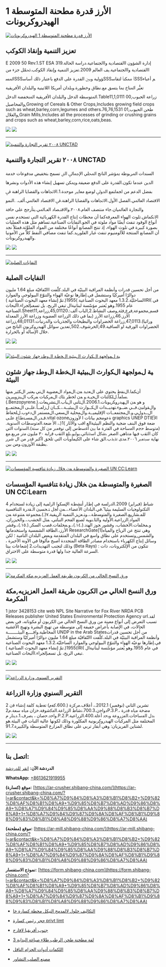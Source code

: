 # الأرز قدرة مطحنة المتوسطة 1 الهيدروكربونات

<a href="https://swt.shibang-china.com/?l=ar&img&k=%D8%A7%D9%84%D8%A3%D8%B1%D8%B2+%D9%82%D8%AF%D8%B1%D8%A9+%D9%85%D8%B7%D8%AD%D9%86%D8%A9+%D8%A7%D9%84%D9%85%D8%AA%D9%88%D8%B3%D8%B7%D8%A9+1+%D8%A7%D9%84%D9%87%D9%8A%D8%AF%D8%B1%D9%88%D9%83%D8%B1%D8%A8%D9%88%D9%86%D8%A7%D8%AA" target="_blank">![الأرز قدرة مطحنة المتوسطة 1 الهيدروكربونات](http://static.shibang-china.com/all-800x300/620.jpg)</a>

## تعزيز التنمية وإنقاذ الكوكب
Е 2009 50 Rev.1.ST ESA 319.إدارة الشؤون االقتصادية واالجتماعية.دراسة الحالة االقتصادية واالجتماعية.يف العالم 2009.تعزيز التنمية وإنقاذ الكوكب.ﲢﻤّﻞ ﺟﺰء ﻣﻦ اﳌﺴSSSﺆوﻟﻴﺔ وﺑﲔ اﻟﻘﺪرة ﻋﻠﻰ اﻟﺪﻓﻊ ﺑﺎﻋﺘﺒﺎر ذﻟﻚ أﺳﺎﺳSSSﴼ ﳑﮑﻨﴼ ﻟﺘﻘﺎﺳSSSﻢ أﻋﺒﺎء ﺗﻐﻴﱡﺮ اﳌﻨﺎخ ﲟﺎ ﻳﺘﺴﻖ ﻣﻊ.ﻧﻄﺎق وﺧﻄﻮرة.وﺑﻠﺪان أﻣﺮﻳﮑﺎ اﻟﻼﺗﻴﻨﻴﺔ واﻟﺒﻠﺪان اﻷﻓﺮﻳﻘﻴﺔ اﳌﺘﻮﺳﻄﺔ اﻟﺪﺧﻞ واﻟﺒﻠﺪان اﻷﻓﺮﻳﻘﻴﺔ اﳌﻨﺨﻔﻀﺔ اﻟﺪﺧﻞ.Table11,1,0111 00,زراعة الحبوب والمحاصيل,Growing of Cereals &amp; Other Crops,Includes growing field crops such as wheat,barley,corn,legumes and others.76,76,1531 01,طحن الحبوب والغلال,Grain Mills,Includes all the processes of grinding or crushing grains and crops such as wheat,barley,corn,rice,oats,beas.


<a href="https://whatsapp.shibangsoft.com/WhatsApp.php" target="_blank" title="WhatsApp">![](http://static.shibang-china.com/icon/whatsapp.png)</a> <a href="https://swt.shibang-china.com/?l=ar&icon&k=%D8%A7%D9%84%D8%A3%D8%B1%D8%B2+%D9%82%D8%AF%D8%B1%D8%A9+%D9%85%D8%B7%D8%AD%D9%86%D8%A9+%D8%A7%D9%84%D9%85%D8%AA%D9%88%D8%B3%D8%B7%D8%A9+1+%D8%A7%D9%84%D9%87%D9%8A%D8%AF%D8%B1%D9%88%D9%83%D8%B1%D8%A8%D9%88%D9%86%D8%A7%D8%AA" target="_blank">![](http://static.shibang-china.com/icon/chat-ar.png)</a>

---

<a href="https://swt.shibang-china.com/?l=ar&img&k=%D8%A7%D9%84%D8%A3%D8%B1%D8%B2+%D9%82%D8%AF%D8%B1%D8%A9+%D9%85%D8%B7%D8%AD%D9%86%D8%A9+%D8%A7%D9%84%D9%85%D8%AA%D9%88%D8%B3%D8%B7%D8%A9+1+%D8%A7%D9%84%D9%87%D9%8A%D8%AF%D8%B1%D9%88%D9%83%D8%B1%D8%A8%D9%88%D9%86%D8%A7%D8%AA" target="_blank">![٢٠٠٨ ﺗﻘﺮﻳﺮ ﺍﻟﺘﺠﺎﺭﺓ ﻭﺍﻟﺘﻨﻤﻴﺔ UNCTAD](http://static.shibang-china.com/all-800x300/1431.jpg)</a>

## ٢٠٠٨ ﺗﻘﺮﻳﺮ ﺍﻟﺘﺠﺎﺭﺓ ﻭﺍﻟﺘﻨﻤﻴﺔ UNCTAD
ﺍﻟﺴﻨﺪﺍﺕ ﺍﳌﺮﺑﻮﻃﺔ ﲟﺆﺷﺮ ﺍﻟﻨﺎﺗﺞ ﺍﶈﻠﻲ ﺍﻹﲨﺎﱄ ﺍﻟﱵ ﺗﺴﻤﺢ ﺑﺘﺨﻔﻴﺾ ﻣﺪﻓﻮﻋﺎﺕ ﺧﺪﻣﺔ ﺍﻟﺪﻳﻦ ﻋﻨﺪﻣﺎ ﺗﻜﻮﻥ.ﺍﻟﻘﺪﺭﺓ ﻋﻠﻰ ﺍﻟﺪﻓﻊ ﺿﻌﻴﻔﺔ.ﻭﳝﻜﻦ ﺗﺴﻬﻴﻞ ﺇﻧﺸﺎﺀ ﻫﺬﻩ ﺍﻷﺩﻭﺍﺕ ﻭﻧﺸﺮﻫﺎ ﺑﻔﻀﻞ ﺍﻟﺪﻋﻢ ﻣﻦ ﺍﺠﻤﻟﺘﻤﻊ ﺍﻟﺪﻭﱄ ﻟﻮﺿﻊ ﻣﻌﺎﻳﲑ ﻣﻮﺣﺪﺓ.1.ﺍﻻﲡﺎﻫﺎﺕ ﻭﺍﻟﻘﻀﺎﻳﺎ ﺍﻟﺮﺍﻫﻨﺔ ﰲ ﺍﻻﻗﺘﺼﺎﺩ ﺍﻟﻌﺎﳌﻲ.ﺍﻟﻔﺼﻞ ﺍﻷﻭﻝ.ﺍﻻﲡﺎﻫﺎﺕ ﻭﺍﻟﻘﻀﺎﻳﺎ ﺍﻟﺮﺍﻫﻨﺔ.ﰲ ﺍﻻﻗﺘﺼﺎﺩ ﺍﻟﻌﺎﳌﻲ.ﺃﻟﻒ. .ﺍﻟﻨﻤﻮ ﻭﺍﻟﺘﺠﺎﺭﺓ ﺍﻟﻌﺎﳌﻴﺎﻥ.ﺟﺎﺀ ﻣﻨﺘﺼﻒ ﺍﻟﻌﺎﻡ.٢٠٠٨.ﻭﺍﻻﻗﺘـﺼﺎﺩ ﺍﻟﻌـﺎﳌﻲ.ﻳﺘﺄﺭﺟﺢ ﻋﻠﻰ ﺣﺎﻓﺔ ﺍﻻﻧﻜﻤﺎﺵ.تلوث الهواء المعرفةكما أن محطات إنتاج القدرة الكهربائية التي تستخدم نفس أنواع الوقود تنفث أيضًا مواد ملوثة في الجو.النفايات الصناعية.تساهم مثل هذه العمليات بصورة كبيرة في تلوث الهواء، إذ تنتج المصانع أنواعًا مختلفة من المواد الملوِّثة.فمثلاً نجد أن المصانع المنتجة للألومنيوم تنفث غبار الفلوريد.كما تنفث مصافي النفط كلاً من الأمونيا والهيدروكربونات.


<a href="https://whatsapp.shibangsoft.com/WhatsApp.php" target="_blank" title="WhatsApp">![](http://static.shibang-china.com/icon/whatsapp.png)</a> <a href="https://swt.shibang-china.com/?l=ar&icon&k=%D8%A7%D9%84%D8%A3%D8%B1%D8%B2+%D9%82%D8%AF%D8%B1%D8%A9+%D9%85%D8%B7%D8%AD%D9%86%D8%A9+%D8%A7%D9%84%D9%85%D8%AA%D9%88%D8%B3%D8%B7%D8%A9+1+%D8%A7%D9%84%D9%87%D9%8A%D8%AF%D8%B1%D9%88%D9%83%D8%B1%D8%A8%D9%88%D9%86%D8%A7%D8%AA" target="_blank">![](http://static.shibang-china.com/icon/chat-ar.png)</a>

---

<a href="https://swt.shibang-china.com/?l=ar&img&k=%D8%A7%D9%84%D8%A3%D8%B1%D8%B2+%D9%82%D8%AF%D8%B1%D8%A9+%D9%85%D8%B7%D8%AD%D9%86%D8%A9+%D8%A7%D9%84%D9%85%D8%AA%D9%88%D8%B3%D8%B7%D8%A9+1+%D8%A7%D9%84%D9%87%D9%8A%D8%AF%D8%B1%D9%88%D9%83%D8%B1%D8%A8%D9%88%D9%86%D8%A7%D8%AA" target="_blank">![النفايات الصلبة](http://static.shibang-china.com/all-800x300/1150.jpg)</a>

## النفايات الصلبة
من أجل تحسين قدرات وأنظمة المراقبة البيئيّة في البلد.كلّفت االتّفاقيّة مبلغ 1.64 مليون دوالرًا أميركيًا وستشمل في.إطارها نوعيّة الهواء والتنوّع البيولوجي والموارد الساحليّة.1.3.2 معهد البحوث الصناعية )1955(.تمّ إنشاء معهد البحوث الصناعية )IRI( في عام 1955.وهو يُعتبر مؤسّسة لبنانيةال تبغي الربح، بل تسعىإلجراء.األبحاث الصناعية.Sheet11,قسم,مجموعة,فرع,فئة,وصف النشاط.2,الباب ألف:.45,01120,زراعة الارز.46,زراعة الأرز (بما في ذلك الزراعة العضوية وزراعة الأرز المعدلة وراثيا).47,0113,زراعة الخضراوات والبطيخات والجذريات والدرنيات.48,01131,زراعة الخضراوات الورقية او الساقية.49,الخرشوف.502,تعدين سوائل الهيدروكربون الناتج من خلال الإسالة أو بالحرارة.


<a href="https://whatsapp.shibangsoft.com/WhatsApp.php" target="_blank" title="WhatsApp">![](http://static.shibang-china.com/icon/whatsapp.png)</a> <a href="https://swt.shibang-china.com/?l=ar&icon&k=%D8%A7%D9%84%D8%A3%D8%B1%D8%B2+%D9%82%D8%AF%D8%B1%D8%A9+%D9%85%D8%B7%D8%AD%D9%86%D8%A9+%D8%A7%D9%84%D9%85%D8%AA%D9%88%D8%B3%D8%B7%D8%A9+1+%D8%A7%D9%84%D9%87%D9%8A%D8%AF%D8%B1%D9%88%D9%83%D8%B1%D8%A8%D9%88%D9%86%D8%A7%D8%AA" target="_blank">![](http://static.shibang-china.com/icon/chat-ar.png)</a>

---

<a href="https://swt.shibang-china.com/?l=ar&img&k=%D8%A7%D9%84%D8%A3%D8%B1%D8%B2+%D9%82%D8%AF%D8%B1%D8%A9+%D9%85%D8%B7%D8%AD%D9%86%D8%A9+%D8%A7%D9%84%D9%85%D8%AA%D9%88%D8%B3%D8%B7%D8%A9+1+%D8%A7%D9%84%D9%87%D9%8A%D8%AF%D8%B1%D9%88%D9%83%D8%B1%D8%A8%D9%88%D9%86%D8%A7%D8%AA" target="_blank">![ﻴﺔ ﻝﻤواﺠﻬﺔ اﻝﻜوارث اﻝﺒﻴﺌﻴﺔ اﻝﺨطﺔ اﻝوطﻨ جهاز شئون البيئة](http://static.shibang-china.com/all-800x300/1274.jpg)</a>

## ﻴﺔ ﻝﻤواﺠﻬﺔ اﻝﻜوارث اﻝﺒﻴﺌﻴﺔ اﻝﺨطﺔ اﻝوطﻨ جهاز شئون البيئة
أنﻜﻤﺎ.اﻝﻨﻔط ﻴﺤﺘوي ﻋﻠﻰ اﻝﻌدﻴد ﻤن.اﻝﻤواد اﻝﻌﻀوﻴﺔ اﻝﺘﻲ ﻴﻌﺘﺒر اﻝﻜﺜﻴر ﻤﻨﻬﺎ ﺴﺎﻤﺎً.ﻝﻠﻜﺎﺌﻨﺎت اﻝﺤﻴـﺔ.و ﻤن اﺨطر ﺘﻠك اﻝﻤرﻜﺒﺎت ﻤرﻜب اﻝﺒﻨزوﺒﻴرﻴن.(.Benzopyrene.).و ﻫو ﻤن اﻝﻬﻴدروﻜرﺒوﻨﺎت.2006.1.اﻝﺜﺎﻨﻲ اﻝﺒﺎب.اﻝﺘﺸرﻴﻌﺎت واﻝﻘواﻨﻴن.ﻓــﻲ ﻀــوء.ﺘﻬدﻴــدات اﻝﻜــوارث اﻝﺒﻴﺌﻴــﺔ.،.ﻜــﺎن ﻝزاﻤــﺎً.ﻋﻠــﻰ اﻝﻤﺠﺘﻤــﻊ اﻝــدوﻝﻲ.و.اﻝﻤﺠﺘﻤﻌــﺎت اﻹﻗﻠﻴﻤﻴــﺔ.واﻝﻤﺤﻠﻴﺔ اﻝﺴﻌﻲ.اﻝﻤﺴﺘﻤر اﻝدءوب.ﻝﻠﺤﻔﺎظ ﻗـدر.اﻝﻤﺴـﺘطﺎع ﻋﻠـﻰ.vital ozoneةعومجم بيانات ا لأوزون graphics UNEP DTIEالأ ضعة فوق البنف ضجية والنظم البيئيةالع اقب والآثار )1(.، الأ ضعة.اﻟﻣﺗوﺳطﺎت اﻟﺳﻧوﯾﺔ.(ﻣﺗﻭﺳﻁ ﺣﺟﻡ ﺍﻟﻣﺳﺎﺣﺔ ﻓﻲ ﺍﻟﻔﺗﺭﺓ ﻣﺎ ﺑﻳﻥ ﺃﻏﺳﻁﺱ ﺇﻟﻰ ﻧﻭﻓﻣﺑﺭ ﻣﻥ ﻛﻝ ﺳﻧﺔ).ﺍﻟﺳﻧﻭﺍﺕ ﺍﻟﺗﻲ ﻛﺎﻥ ﺍﻟﺛﻘﺏ ﻓﻳﻬﺎ ﻣﺗﻧﺎﻫﻲ ﺍﻟﺻﻐﺭ ﺑﺷﻛﻝ ﺍﺳﺗﺛﻧﺎﺋﻲ.ﻳﻭﻟﻳﻭ.ﺑﻠﻎ ﺍﻟﺛﻘﺏ ﻗﺭﺍﺑﺔ ۳۰ ﻣﻠﻳﻭﻥ ﻣﺗﺭ ﻣﺭﺑﻊ.ﻣﻊ ﻧﻬﺎﻳﺔ ﺳﺑﺗﻣﺑﺭ ۲۰۰٦.ﻣﺩﻯ ﺗﺫﺑﺫﺏ.الق شاء على الكيماويات التي تلحق اأكبر قدر من ال شرر بطبقة الأوزون.ومن بين.


<a href="https://whatsapp.shibangsoft.com/WhatsApp.php" target="_blank" title="WhatsApp">![](http://static.shibang-china.com/icon/whatsapp.png)</a> <a href="https://swt.shibang-china.com/?l=ar&icon&k=%D8%A7%D9%84%D8%A3%D8%B1%D8%B2+%D9%82%D8%AF%D8%B1%D8%A9+%D9%85%D8%B7%D8%AD%D9%86%D8%A9+%D8%A7%D9%84%D9%85%D8%AA%D9%88%D8%B3%D8%B7%D8%A9+1+%D8%A7%D9%84%D9%87%D9%8A%D8%AF%D8%B1%D9%88%D9%83%D8%B1%D8%A8%D9%88%D9%86%D8%A7%D8%AA" target="_blank">![](http://static.shibang-china.com/icon/chat-ar.png)</a>

---

<a href="https://swt.shibang-china.com/?l=ar&img&k=%D8%A7%D9%84%D8%A3%D8%B1%D8%B2+%D9%82%D8%AF%D8%B1%D8%A9+%D9%85%D8%B7%D8%AD%D9%86%D8%A9+%D8%A7%D9%84%D9%85%D8%AA%D9%88%D8%B3%D8%B7%D8%A9+1+%D8%A7%D9%84%D9%87%D9%8A%D8%AF%D8%B1%D9%88%D9%83%D8%B1%D8%A8%D9%88%D9%86%D8%A7%D8%AA" target="_blank">![ﺍﻟﺼﻐﻴﺭﺓ ﻭﺍﻟﻤﺘﻭﺴﻁﺔ ﻤﻥ ﺨﻼل ﺯﻴﺎﺩﺓ ﺘﻨﺎﻓﺴﻴﺔ ﺍﻟﻤﺅﺴﺴﺎﺕ UN CC:Learn](http://static.shibang-china.com/all-800x300/1213.jpg)</a>

## ﺍﻟﺼﻐﻴﺭﺓ ﻭﺍﻟﻤﺘﻭﺴﻁﺔ ﻤﻥ ﺨﻼل ﺯﻴﺎﺩﺓ ﺘﻨﺎﻓﺴﻴﺔ ﺍﻟﻤﺅﺴﺴﺎﺕ UN CC:Learn
4 شباط (فبراير) 2009.ﺍﻟﺩﺭﺍﺴﺔ ﻓﻲ ﺇﻁﺎﺭ ﺃﻨﺸﻁﺔ ﺍﻹﺴﻜﻭﺍ ﺍﻟﺭﺍﻤﻴﺔ ﺇﻟﻰ ﺯﻴﺎﺩﺓ ﺍﺴﺘﺨﺩﺍﻡ ﺍﻟﺘﻜﻨﻭﻟﻭﺠﻴﺎﺕ ﺍﻟﺴﻠﻴﻤﺔ ﺒﻴﺌﻴﺎﹰ.ﻓﻲ.ﺍﻟﺒﻠﺩﺍﻥ ﺍﻷﻋﻀﺎﺀ.،.ﻤﻥ ﺃﺠل ﺘ.ﺤﺴﻴﻥ ﺍﻟ.ﻘﺩﺭﺓ ﺍﻟﺘﻨﺎﻓﺴﻴﺔ ﻟﻠﻤ.ﺸﺎﺭﻴﻊ.ﺍﻟﺼﻐﻴﺭﺓ ﻭﺍﻟﻤﺘﻭﺴﻁﺔ.،.ﻭﺘ.ﻌﺯﻴﺯ.ﺍﻟﺘﻨﻤﻴﺔ ﺍﻟﺭﻴﻔﻴﺔ.٧(.).ﻤﺠﻤﻭﻋﺔ ﻤﺘﻨﻭﻋﺔ ﻤﻥ ﺍﻟﻤﻭﺍﺩ.ﺍﻟﺯﺭﺍﻋﻴﺔ.ﺍﻷﻭﻟﻴﺔ ﻭﺍﻟﺜﺎ.ﻨﻭﻴﺔ ﻟﺼﻨﻊ ﺍﻟﻔﺤﻡ ﺍﻟﻨﺒﺎﺘﻲ، ﻤﺜل ﺍﻟﺨﺸﺏ.،.ﻭﺍﻟﺨﻴﺯﺭﺍﻥ، ﻭ.ﻤﺨﻠﻔﺎﺕ.ﺍﻷﺨﺸﺎﺏ، ﻭﻗﺸﻭﺭ ﺠﻭﺯ ﺍﻟﻬﻨﺩ.(.١٤.)،.ﻭ.ﻤﺨﻠﻔﺎﺕ.ﻗﺼﺏ ﺍﻟﺴﻜﺭ.(.١٥.)،.ﻭﻗﺸﺭ ﺍﻷﺭﺯ،.الطاقة الشمسية واستخدماتها ResearchGate[1]وهي تنتج عن الرياح والمياه والشمس,وتستخدم على نطاق واسع في البلدان المتقدمة وبعض البلدان النامية ؛ لكن وسائل إنتاج الكهرباء باستخدام مصادر الطاقة المتجددة أصبح مألوفا في الآونة الأخيرة ، وذلك لتجنب التهديدات.2 إشعاعات بيتا (Beta Rays) : تتكون من الإلكترونات، ذات السرعة العالية جدا ولها قدرة متوسطة على الاختراق.


<a href="https://whatsapp.shibangsoft.com/WhatsApp.php" target="_blank" title="WhatsApp">![](http://static.shibang-china.com/icon/whatsapp.png)</a> <a href="https://swt.shibang-china.com/?l=ar&icon&k=%D8%A7%D9%84%D8%A3%D8%B1%D8%B2+%D9%82%D8%AF%D8%B1%D8%A9+%D9%85%D8%B7%D8%AD%D9%86%D8%A9+%D8%A7%D9%84%D9%85%D8%AA%D9%88%D8%B3%D8%B7%D8%A9+1+%D8%A7%D9%84%D9%87%D9%8A%D8%AF%D8%B1%D9%88%D9%83%D8%B1%D8%A8%D9%88%D9%86%D8%A7%D8%AA" target="_blank">![](http://static.shibang-china.com/icon/chat-ar.png)</a>

---

<a href="https://swt.shibang-china.com/?l=ar&img&k=%D8%A7%D9%84%D8%A3%D8%B1%D8%B2+%D9%82%D8%AF%D8%B1%D8%A9+%D9%85%D8%B7%D8%AD%D9%86%D8%A9+%D8%A7%D9%84%D9%85%D8%AA%D9%88%D8%B3%D8%B7%D8%A9+1+%D8%A7%D9%84%D9%87%D9%8A%D8%AF%D8%B1%D9%88%D9%83%D8%B1%D8%A8%D9%88%D9%86%D8%A7%D8%AA" target="_blank">![ورق النسخ الخالي من الكربون طريقة العمل  العزيزيه,مكة المكرمة](http://static.shibang-china.com/all-800x300/215.jpg)</a>

## ورق النسخ الخالي من الكربون طريقة العمل  العزيزيه,مكة المكرمة
1 jstor 3428153 cite web NPL Site Narrative for Fox River NRDA PCB Releases publisher United States Environmental Protection Agency url.لقد تسبب التعرض إلى أنواع معينة من ورق النسخ الخالي من الكربون أو مكوناته، في بعض الحالات، في الإصابة بأعراض خفيفة إلى متوسطة من تهيج البشرة وتهيج الأغشية المخاطية.واقــــع البيئــــــــة UNDP in the Arab Statesمن أجل تحسين قدرات وأنظمة المراقبة البيئيّة في البلد.كلّفت االتّفاقيّة مبلغ 1.64 مليون دوالرًا أميركيًا وستشمل في.إطارها نوعيّة الهواء والتنوّع البيولوجي والموارد الساحليّة.1.3.2 معهد البحوث الصناعية )1955(.تمّ إنشاء معهد البحوث الصناعية )IRI( في عام 1955.وهو يُعتبر مؤسّسة لبنانيةال تبغي الربح، بل تسعىإلجراء.األبحاث الصناعية.


<a href="https://whatsapp.shibangsoft.com/WhatsApp.php" target="_blank" title="WhatsApp">![](http://static.shibang-china.com/icon/whatsapp.png)</a> <a href="https://swt.shibang-china.com/?l=ar&icon&k=%D8%A7%D9%84%D8%A3%D8%B1%D8%B2+%D9%82%D8%AF%D8%B1%D8%A9+%D9%85%D8%B7%D8%AD%D9%86%D8%A9+%D8%A7%D9%84%D9%85%D8%AA%D9%88%D8%B3%D8%B7%D8%A9+1+%D8%A7%D9%84%D9%87%D9%8A%D8%AF%D8%B1%D9%88%D9%83%D8%B1%D8%A8%D9%88%D9%86%D8%A7%D8%AA" target="_blank">![](http://static.shibang-china.com/icon/chat-ar.png)</a>

---

<a href="https://swt.shibang-china.com/?l=ar&img&k=%D8%A7%D9%84%D8%A3%D8%B1%D8%B2+%D9%82%D8%AF%D8%B1%D8%A9+%D9%85%D8%B7%D8%AD%D9%86%D8%A9+%D8%A7%D9%84%D9%85%D8%AA%D9%88%D8%B3%D8%B7%D8%A9+1+%D8%A7%D9%84%D9%87%D9%8A%D8%AF%D8%B1%D9%88%D9%83%D8%B1%D8%A8%D9%88%D9%86%D8%A7%D8%AA" target="_blank">![التقرير السنوي وزارة الزراعة](http://static.shibang-china.com/all-800x300/1382.jpg)</a>

## التقرير السنوي وزارة الزراعة
2 تشرين الثاني (نوفمبر) 2012.1.، أﻋﻼف.ﻣرﮐزة (.600.ﮐﻐم) ﺗﻐطﯾﺔ ﮐﻟﻔﺔ إﻧﺷﺎء ﻗن دواﺟن.700.3.ﻧﺷﺎط اﻟزراﻋﺔ.اﻟﻣﮐﺷوﻓﺔ.ﺧزان ﻣﯾﺎه ﺳﻌﺔ.م2P.3.P.، ﻣﺿﺧﺔ ﻣﯾﺎه ﻗدرة واﺣد.ﺣﺻﺎن ، ﯾﺻرف.1.دﯾﻧﺎر م.P.2.P.ﺑدل اﻟﻣﺳﺎﺣﺎت.اﻟﻣزروﻋﺔ وﺑﺣد أﻋﻟﺔ.400.ﺍﻟﺰﺭﺍﻋﻴﺔ ﺍﻟﻤﺨﺘﻠﻔﺔ ﻣﺜﻞ ﺍﻟﻤﺮﻛﺒﺎﺕ ﺍﻟﻬﻴﺪﺭﻭﻛﺮﺑﻮﻧﻴﺔ ﺍﻟﻤﻜﻠﻮﺭﺓ ﻭﺫﻟﻚ ﻟﻜﻮﻧﻬﺎ ﻋﺎﻟﻴﺔ ﺍﻟﺜﺒﺎﺕ ﻓﻲ ﺍﻟﺒﻴﺌﺔ.ﻫﻮ ﻟﺸﺘﺎﻳﻦ ﺍﻟﻔﺮﻳﺰﻳﺎﻥ: ﻭﻫﻲ ﺃﺑﻘﺎﺭ ﺗﺮﺑﻲ ﻋﻠﻰ ﻧﻄﺎﻕ ﺍﻟﻤﺰﺍﺭﻉ ﺍﻟﻤﺘﻮﺳﻄﺔ ﻭﺍﻟﻜﺒﻴﺮﺓ.91.7.

<a href="https://whatsapp.shibangsoft.com/WhatsApp.php" target="_blank" title="WhatsApp">![](http://static.shibang-china.com/icon/whatsapp.png)</a> <a href="https://swt.shibang-china.com/?l=ar&icon&k=%D8%A7%D9%84%D8%A3%D8%B1%D8%B2+%D9%82%D8%AF%D8%B1%D8%A9+%D9%85%D8%B7%D8%AD%D9%86%D8%A9+%D8%A7%D9%84%D9%85%D8%AA%D9%88%D8%B3%D8%B7%D8%A9+1+%D8%A7%D9%84%D9%87%D9%8A%D8%AF%D8%B1%D9%88%D9%83%D8%B1%D8%A8%D9%88%D9%86%D8%A7%D8%AA" target="_blank">![](http://static.shibang-china.com/icon/chat-ar.png)</a>

---
## اتصل بنا:

**الدردشة الآن:** [انقر للدردشة](https://swt.shibang-china.com?l=ar&contact&k=%D8%A7%D9%84%D8%A3%D8%B1%D8%B2+%D9%82%D8%AF%D8%B1%D8%A9+%D9%85%D8%B7%D8%AD%D9%86%D8%A9+%D8%A7%D9%84%D9%85%D8%AA%D9%88%D8%B3%D8%B7%D8%A9+1+%D8%A7%D9%84%D9%87%D9%8A%D8%AF%D8%B1%D9%88%D9%83%D8%B1%D8%A8%D9%88%D9%86%D8%A7%D8%AA)

**WhatsApp:**  [+8613621919955](https://whatsapp.shibangsoft.com/WhatsApp.php)

**موقع (كسارة):** [https://ar-crusher.shibang-china.com/](https://ar-crusher.shibang-china.com/?l=ar&contact&k=%D8%A7%D9%84%D8%A3%D8%B1%D8%B2+%D9%82%D8%AF%D8%B1%D8%A9+%D9%85%D8%B7%D8%AD%D9%86%D8%A9+%D8%A7%D9%84%D9%85%D8%AA%D9%88%D8%B3%D8%B7%D8%A9+1+%D8%A7%D9%84%D9%87%D9%8A%D8%AF%D8%B1%D9%88%D9%83%D8%B1%D8%A8%D9%88%D9%86%D8%A7%D8%AA)

**موقع (مطحنة):** [https://ar-mill.shibang-china.com/](https://ar-mill.shibang-china.com/?l=ar&contact&k=%D8%A7%D9%84%D8%A3%D8%B1%D8%B2+%D9%82%D8%AF%D8%B1%D8%A9+%D9%85%D8%B7%D8%AD%D9%86%D8%A9+%D8%A7%D9%84%D9%85%D8%AA%D9%88%D8%B3%D8%B7%D8%A9+1+%D8%A7%D9%84%D9%87%D9%8A%D8%AF%D8%B1%D9%88%D9%83%D8%B1%D8%A8%D9%88%D9%86%D8%A7%D8%AA)

**نموذج الاستفسار:** [https://form.shibang-china.com](https://form.shibang-china.com?l=ar&contact&k=%D8%A7%D9%84%D8%A3%D8%B1%D8%B2+%D9%82%D8%AF%D8%B1%D8%A9+%D9%85%D8%B7%D8%AD%D9%86%D8%A9+%D8%A7%D9%84%D9%85%D8%AA%D9%88%D8%B3%D8%B7%D8%A9+1+%D8%A7%D9%84%D9%87%D9%8A%D8%AF%D8%B1%D9%88%D9%83%D8%B1%D8%A8%D9%88%D9%86%D8%A7%D8%AA)

* [التكاليف حلول لالمدمج النيكل محطة كسارة خا](../27/%D8%A7%D9%84%D8%AA%D9%83%D8%A7%D9%84%D9%8A%D9%81%20%D8%AD%D9%84%D9%88%D9%84%20%D9%84%D8%A7%D9%84%D9%85%D8%AF%D9%85%D8%AC%20%D8%A7%D9%84%D9%86%D9%8A%D9%83%D9%84%20%D9%85%D8%AD%D8%B7%D8%A9%20%D9%83%D8%B3%D8%A7%D8%B1%D8%A9%20%D8%AE%D8%A7.md)

* [حجر رئيس كسارة privt limt](../26/%D8%AD%D8%AC%D8%B1%20%D8%B1%D8%A6%D9%8A%D8%B3%20%D9%83%D8%B3%D8%A7%D8%B1%D8%A9%20privt%20limt.md)

* [جنوب أفريقيا لافارج](../27/%D8%AC%D9%86%D9%88%D8%A8%20%D8%A3%D9%81%D8%B1%D9%8A%D9%82%D9%8A%D8%A7%20%D9%84%D8%A7%D9%81%D8%A7%D8%B1%D8%AC.md)

* [3 لفة مطحنة طحن الرطب طلاء صياغة البداية](../30/3%20%D9%84%D9%81%D8%A9%20%D9%85%D8%B7%D8%AD%D9%86%D8%A9%20%D8%B7%D8%AD%D9%86%20%D8%A7%D9%84%D8%B1%D8%B7%D8%A8%20%D8%B7%D9%84%D8%A7%D8%A1%20%D8%B5%D9%8A%D8%A7%D8%BA%D8%A9%20%D8%A7%D9%84%D8%A8%D8%AF%D8%A7%D9%8A%D8%A9.md)

* [اللكمات أدوات الحزام الناقل](../28/%D8%A7%D9%84%D9%84%D9%83%D9%85%D8%A7%D8%AA%20%D8%A3%D8%AF%D9%88%D8%A7%D8%AA%20%D8%A7%D9%84%D8%AD%D8%B2%D8%A7%D9%85%20%D8%A7%D9%84%D9%86%D8%A7%D9%82%D9%84.md)

* [مصنع الصلب التشاور](../30/%D9%85%D8%B5%D9%86%D8%B9%20%D8%A7%D9%84%D8%B5%D9%84%D8%A8%20%D8%A7%D9%84%D8%AA%D8%B4%D8%A7%D9%88%D8%B1.md)